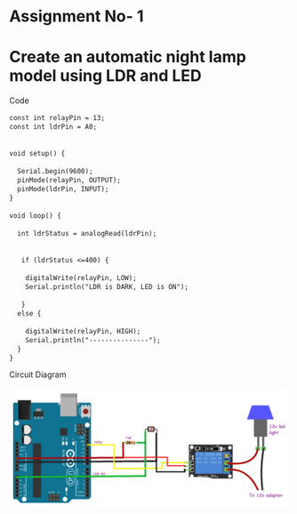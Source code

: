 # Assignment No- 1

# Create an automatic night lamp model using LDR and LED

Code

```arduino
const int relayPin = 13;  
const int ldrPin = A0;  


void setup() {

  Serial.begin(9600);
  pinMode(relayPin, OUTPUT); 
  pinMode(ldrPin, INPUT);   
}

void loop() {

  int ldrStatus = analogRead(ldrPin);  
  

   if (ldrStatus <=400) {

    digitalWrite(relayPin, LOW);               
    Serial.println("LDR is DARK, LED is ON");
    
   }
  else {

    digitalWrite(relayPin, HIGH);         
    Serial.println("---------------");
  }
}
```

Circuit Diagram

![Circuit Diagram](./circuit.png)

